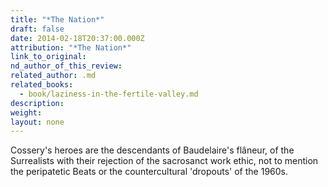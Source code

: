 ```yaml
---
title: "*The Nation*"
draft: false
date: 2014-02-18T20:37:00.000Z
attribution: "*The Nation*"
link_to_original:
nd_author_of_this_review:
related_author: .md
related_books:
  - book/laziness-in-the-fertile-valley.md
description:
weight:
layout: none
---
```

Cossery's heroes are the descendants of Baudelaire's flâneur, of the Surrealists with their rejection of the sacrosanct work ethic, not to mention the peripatetic Beats or the countercultural 'dropouts' of the 1960s.

